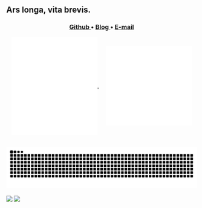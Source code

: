 <h2 align = "center style="color:black"> Ars longa, vita brevis.</h2>

<h3 align="center">  
  <a href="https://github.com/Sagecheni/">
    Github
  </a> •
  <a href="http://blog.sa1ge.ink/">
    Blog
  </a>
  •
  <a href="mailto:sagecheni@outlook.com/">
    E-mail
  </a> 
</h3>

<p align="center">
  <a href="#">
    <img width="45%" align="center" src="/my-metrics1.svg" />
  </a>
    &emsp;
  <a href="#">
      <img width="45%" align="center" src="/my-metrics2.svg" />
  </a>
</p>

<div align="center">
  <div>&nbsp;</div>

  <picture>
    <source media="(prefers-color-scheme: dark)" srcset="https://raw.githubusercontent.com/Sagecheni/Sagecheni/output/github-contribution-grid-snake-dark.svg" />
    <source media="(prefers-color-scheme: light)" srcset="https://raw.githubusercontent.com/Sagecheni/Sagecheni/asserts/github-contribution-grid-snake.svg" height="225px" />
    <img src="https://raw.githubusercontent.com/Sagecheni/Sagecheni/output/github-contribution-grid-snake.svg"/>
  </picture>
    <!-- for beauty 留个空行好看点 -->
  <div>&nbsp;</div>
  
</div>

<!-- GitHub 数据统计 -->
<picture>
  <source
    srcset="https://github-readme-stats.vercel.app/api?username=Sagecheni&show_icons=true&theme=tokyonight"
    media="(prefers-color-scheme: dark)"
  />
  <source
    srcset="https://github-readme-stats.vercel.app/api?username=Sagecheni&show_icons=true"
    media="(prefers-color-scheme: light), (prefers-color-scheme: no-preference)"
  />
  <img src="https://github-readme-stats.vercel.app/api?username=Sagecheni&show_icons=true" />

</picture>
<img height="260px" src="https://github-readme-stats.vercel.app/api/top-langs/?username=Sagecheni&hide_title=false&hide=javascript,html,typescript,scss,css&hide_border=true&exclude_repo=Sagecheni,Sagecheni.github.io&langs_count=6&text_color=000&icon_color=fff&bg_color=0,52fa5a,4dfcff,c64dff&theme=graywhite" /><br>




